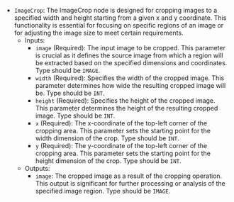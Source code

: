 - `ImageCrop`: The ImageCrop node is designed for cropping images to a specified width and height starting from a given x and y coordinate. This functionality is essential for focusing on specific regions of an image or for adjusting the image size to meet certain requirements.
    - Inputs:
        - `image` (Required): The input image to be cropped. This parameter is crucial as it defines the source image from which a region will be extracted based on the specified dimensions and coordinates. Type should be `IMAGE`.
        - `width` (Required): Specifies the width of the cropped image. This parameter determines how wide the resulting cropped image will be. Type should be `INT`.
        - `height` (Required): Specifies the height of the cropped image. This parameter determines the height of the resulting cropped image. Type should be `INT`.
        - `x` (Required): The x-coordinate of the top-left corner of the cropping area. This parameter sets the starting point for the width dimension of the crop. Type should be `INT`.
        - `y` (Required): The y-coordinate of the top-left corner of the cropping area. This parameter sets the starting point for the height dimension of the crop. Type should be `INT`.
    - Outputs:
        - `image`: The cropped image as a result of the cropping operation. This output is significant for further processing or analysis of the specified image region. Type should be `IMAGE`.
